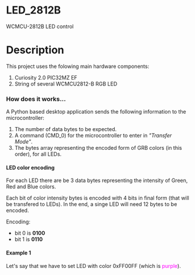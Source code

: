 # LED_2812B

WCMCU-2812B LED control
<h1>Description</h1>
<p>This project uses the folowing main hardware components:</p>
<ol>
  <li>Curiosity 2.0 PIC32MZ EF</li>
  <li>String of several WCMCU2812-B RGB LED</li>
</ol>

### How does it works...

A Python based desktop application sends the following information to the microcontroller:

1. The number of data bytes to be expected.
2. A command (CMD_0) for the microcontroller to enter in *"Transfer Mode"*.
3. The bytes array representing the encoded form of GRB colors (in this order), for all LEDs.

#### LED color encoding

For each LED there are be 3 data bytes representing the intensity of Green, Red and Blue colors.

Each bit of color intensity bytes is encoded with 4 bits in final form (that will be transfered to LEDs). In the end, a singe LED will need 12 bytes to be encoded.

Encoding:
- bit 0 is **0100**
- bit 1 is **0110**

#### Example 1

Let's say that we have to set LED with color 0xFF00FF (which is <span style="color:#FF00FF;">purple</span>).
